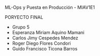 ML-Ops y Puesta en Producción - MIAV1E1

PORYECTO FINAL
* Grupo 5
* Esperanza Miriam Aquino Mamani 
* Carlos Jimy Cespedes Mendez
* Roger Diego Flores Condori
* Guido Francisco Ticona Barros
